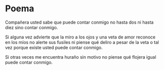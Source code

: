 # Poema

Compañera usted sabe que puede contar conmigo no hasta dos ni hasta diez sino contar conmigo.

Si alguna vez advierte que la miro a los ojos y una veta de amor reconoce en los míos no alerte sus fusiles ni piense qué deliro a pesar de la veta o tal vez porque existe usted puede contar conmigo.

Si otras veces me encuentra huraño sin motivo no piense qué flojera igual puede contar conmigo.
